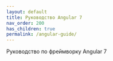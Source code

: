 ```yaml
---
layout: default
title: Руководство Angular 7
nav_order: 200
has_children: true
permalink: /angular-guide/
---
```


Руководство по фреймворку Angular 7
